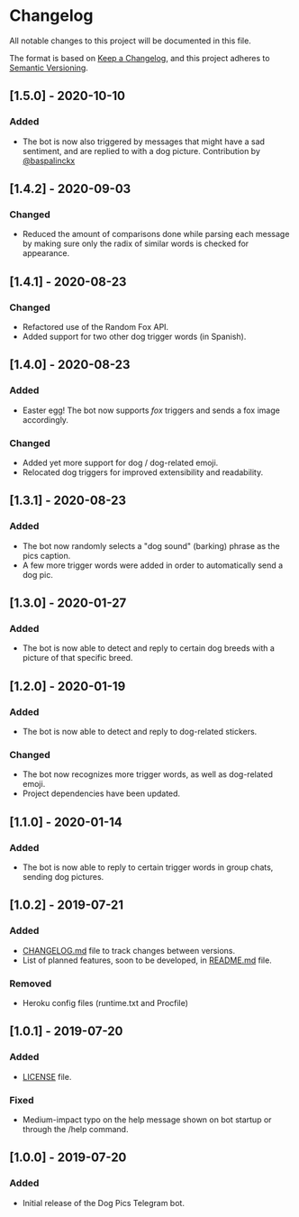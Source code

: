 # Changelog

All notable changes to this project will be documented in this file.

The format is based on [Keep a Changelog](https://keepachangelog.com/en/1.0.0/),
and this project adheres to [Semantic Versioning](https://semver.org/spec/v2.0.0.html).

## [1.5.0] - 2020-10-10

### Added

- The bot is now also triggered by messages that might have a sad sentiment, and are replied to with a dog picture. Contribution by [@baspalinckx](https://github.com/baspalinckx)

## [1.4.2] - 2020-09-03

### Changed

- Reduced the amount of comparisons done while parsing each message by making sure only the radix of similar words is checked for appearance.

## [1.4.1] - 2020-08-23

### Changed

- Refactored use of the Random Fox API.
- Added support for two other dog trigger words (in Spanish).

## [1.4.0] - 2020-08-23

### Added

- Easter egg! The bot now supports _fox_ triggers and sends a fox image accordingly.

### Changed

- Added yet more support for dog / dog-related emoji.
- Relocated dog triggers for improved extensibility and readability.

## [1.3.1] - 2020-08-23

### Added

- The bot now randomly selects a "dog sound" (barking) phrase as the pics caption.
- A few more trigger words were added in order to automatically send a dog pic.

## [1.3.0] - 2020-01-27

### Added

- The bot is now able to detect and reply to certain dog breeds with a picture of that specific breed.

## [1.2.0] - 2020-01-19

### Added

- The bot is now able to detect and reply to dog-related stickers.

### Changed

- The bot now recognizes more trigger words, as well as dog-related emoji.
- Project dependencies have been updated.

## [1.1.0] - 2020-01-14

### Added

- The bot is now able to reply to certain trigger words in group chats, sending dog pictures.

## [1.0.2] - 2019-07-21

### Added

- [CHANGELOG.md](CHANGELOG.md) file to track changes between versions.
- List of planned features, soon to be developed, in [README.md](README.md) file.

### Removed

- Heroku config files (runtime.txt and Procfile)

## [1.0.1] - 2019-07-20

### Added

- [LICENSE](LICENSE) file.

### Fixed

- Medium-impact typo on the help message shown on bot startup or through the /help command.

## [1.0.0] - 2019-07-20

### Added

- Initial release of the Dog Pics Telegram bot.
